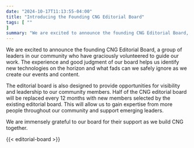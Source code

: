 ```yaml
---
date: "2024-10-17T11:13:55-04:00"
title: "Introducing the Founding CNG Editorial Board"
tags: [ ""
]
summary: "We are excited to announce the founding CNG Editorial Board, a group of leaders in our community who have graciously volunteered to guide our work."
---
```


We are excited to announce the founding CNG Editorial Board, a group of leaders in our community who have graciously volunteered to guide our work. The experience and good judgment of our board helps us identify new technologies on the horizon and what fads can we safely ignore as we create our events and content.

The editorial board is also designed to provide opportunities for visibility and leadership to our community members. Half of the CNG editorial board will be replaced every 12 months with new members selected by the existing editorial board. This will allow us to gain expertise from more people throughout our community and support emerging leaders.

We are immensely grateful to our board for their support as we build CNG together.

{{< editorial-board >}}
